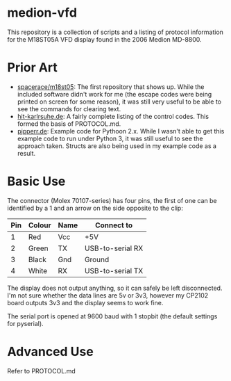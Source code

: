 # medion-vfd

This repository is a collection of scripts and a listing of protocol information for the M18ST05A VFD display found in the 2006 Medion MD-8800.

# Prior Art
- [spacerace/m18st05](https://github.com/spacerace/m18st05): The first repository that shows up. While the included software didn't work for me (the escape codes were being printed on screen for some reason), it was still very useful to be able to see the commands for clearing text.
- [hit-karlrsuhe.de](http://www.hit-karlsruhe.de/aol2mime/medion_md_8800_vfd.htm): A fairly complete listing of the control codes. This formed the basis of PROTOCOL.md.
- [pipperr.de](https://www.pipperr.de/dokuwiki/doku.php?id=python:python_write_serial_com_port): Example code for Pythoon 2.x. While I wasn't able to get this example code to run under Python 3, it was still useful to see the approach taken. Structs are also being used in my example code as a result.

# Basic Use
The connector (Molex 70107-series) has four pins, the first of one can be identified by a 1 and an arrow on the side opposite to the clip:

| Pin | Colour | Name     | Connect to       |
|-----|--------|----------|------------------|
| 1   | Red    | Vcc      | +5V              |
| 2   | Green  | TX       | USB-to-serial RX |
| 3   | Black  | Gnd      | Ground           |
| 4   | White  | RX       | USB-to-serial TX |

The display does not output anything, so it can safely be left disconnected. I'm not sure whether the data lines are 5v or 3v3, however my CP2102 board outputs 3v3 and the display seems to work fine.

The serial port is opened at 9600 baud with 1 stopbit (the default settings for pyserial).

# Advanced Use
Refer to PROTOCOL.md
